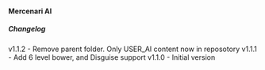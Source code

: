 #### Mercenari AI

##### Changelog

v1.1.2 - Remove parent folder. Only USER_AI content now in reposotory
v1.1.1 - Add 6 level bower, and Disguise support
v1.1.0 - Initial version